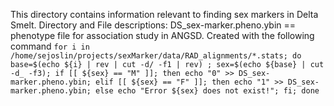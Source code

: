 This directory contains information relevant to finding sex markers in Delta Smelt.
Directory and File descriptions:
	DS_sex-marker.pheno.ybin == phenotype file for association study in ANGSD. Created with the following command `for i in /home/sejoslin/projects/sexMarker/data/RAD_alignments/*.stats; do base=$(echo ${i} | rev | cut -d/ -f1 | rev) ; sex=$(echo ${base} | cut -d_ -f3); if [[ ${sex} == "M" ]]; then echo "0" >> DS_sex-marker.pheno.ybin; elif [[ ${sex} == "F" ]]; then echo "1" >> DS_sex-marker.pheno.ybin; else echo "Error ${sex} does not exist!"; fi; done`

